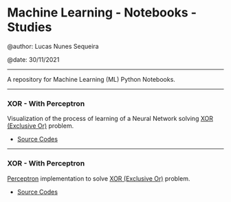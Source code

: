 # Machine Learning - Notebooks - Studies

@author: Lucas Nunes Sequeira

@date: 30/11/2021

---

A repository for Machine Learning (ML) Python Notebooks.

---

### XOR - With Perceptron

Visualization of the process of learning of a Neural Network solving [XOR (Exclusive Or)](https://pt.wikipedia.org/wiki/Ou_exclusivo) problem.

 - [Source Codes](https://github.com/lucasns97/ml_notebooks/tree/main/XOR)

---

### XOR - With Perceptron

[Perceptron](https://www.deeplearningbook.com.br/o-perceptron-parte-1/#:~:text=Perceptron%20%C3%A9%20uma%20rede%20neural,os%20dados%20de%20entrada%20fornecidos.) implementation to solve [XOR (Exclusive Or)](https://pt.wikipedia.org/wiki/Ou_exclusivo) problem.

 - [Source Codes](https://github.com/lucasns97/ml_notebooks/tree/main/XOR)
